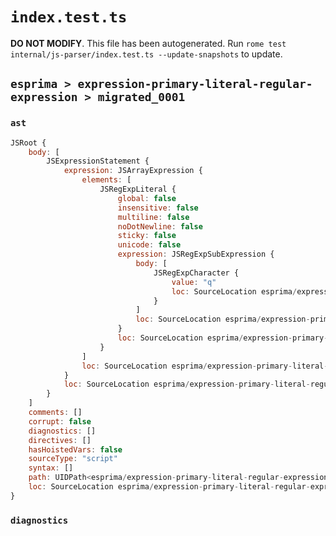 # `index.test.ts`

**DO NOT MODIFY**. This file has been autogenerated. Run `rome test internal/js-parser/index.test.ts --update-snapshots` to update.

## `esprima > expression-primary-literal-regular-expression > migrated_0001`

### `ast`

```javascript
JSRoot {
	body: [
		JSExpressionStatement {
			expression: JSArrayExpression {
				elements: [
					JSRegExpLiteral {
						global: false
						insensitive: false
						multiline: false
						noDotNewline: false
						sticky: false
						unicode: false
						expression: JSRegExpSubExpression {
							body: [
								JSRegExpCharacter {
									value: "q"
									loc: SourceLocation esprima/expression-primary-literal-regular-expression/migrated_0001/input.js 1:2-1:3
								}
							]
							loc: SourceLocation esprima/expression-primary-literal-regular-expression/migrated_0001/input.js 1:2-1:3
						}
						loc: SourceLocation esprima/expression-primary-literal-regular-expression/migrated_0001/input.js 1:1-1:4
					}
				]
				loc: SourceLocation esprima/expression-primary-literal-regular-expression/migrated_0001/input.js 1:0-1:5
			}
			loc: SourceLocation esprima/expression-primary-literal-regular-expression/migrated_0001/input.js 1:0-1:5
		}
	]
	comments: []
	corrupt: false
	diagnostics: []
	directives: []
	hasHoistedVars: false
	sourceType: "script"
	syntax: []
	path: UIDPath<esprima/expression-primary-literal-regular-expression/migrated_0001/input.js>
	loc: SourceLocation esprima/expression-primary-literal-regular-expression/migrated_0001/input.js 1:0-1:5
}
```

### `diagnostics`

```

```
